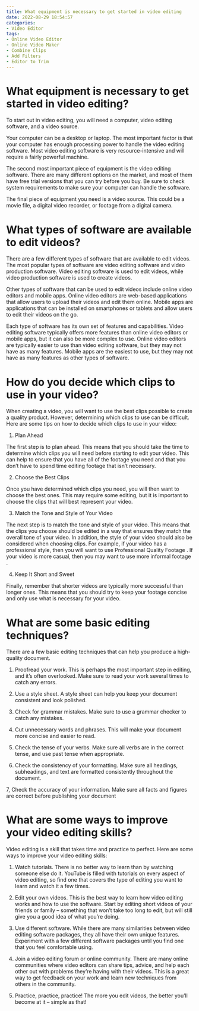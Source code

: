 ```yaml
---
title: What equipment is necessary to get started in video editing
date: 2022-08-29 18:54:57
categories:
- Video Editor
tags:
- Online Video Editor
- Online Video Maker
- Combine Clips
- Add Filters
- Editor to Trim
---
```



#  What equipment is necessary to get started in video editing?

To start out in video editing, you will need a computer, video editing software, and a video source.

Your computer can be a desktop or laptop. The most important factor is that your computer has enough processing power to handle the video editing software. Most video editing software is very resource-intensive and will require a fairly powerful machine.

The second most important piece of equipment is the video editing software. There are many different options on the market, and most of them have free trial versions that you can try before you buy. Be sure to check system requirements to make sure your computer can handle the software.

The final piece of equipment you need is a video source. This could be a movie file, a digital video recorder, or footage from a digital camera.

#  What types of software are available to edit videos?

There are a few different types of software that are available to edit videos. The most popular types of software are video editing software and video production software. Video editing software is used to edit videos, while video production software is used to create videos.

Other types of software that can be used to edit videos include online video editors and mobile apps. Online video editors are web-based applications that allow users to upload their videos and edit them online. Mobile apps are applications that can be installed on smartphones or tablets and allow users to edit their videos on the go.

Each type of software has its own set of features and capabilities. Video editing software typically offers more features than online video editors or mobile apps, but it can also be more complex to use. Online video editors are typically easier to use than video editing software, but they may not have as many features. Mobile apps are the easiest to use, but they may not have as many features as other types of software.

#  How do you decide which clips to use in your video?

When creating a video, you will want to use the best clips possible to create a quality product. However, determining which clips to use can be difficult. Here are some tips on how to decide which clips to use in your video:

1. Plan Ahead

The first step is to plan ahead. This means that you should take the time to determine which clips you will need before starting to edit your video. This can help to ensure that you have all of the footage you need and that you don’t have to spend time editing footage that isn’t necessary.

2. Choose the Best Clips

Once you have determined which clips you need, you will then want to choose the best ones. This may require some editing, but it is important to choose the clips that will best represent your video.

3. Match the Tone and Style of Your Video

The next step is to match the tone and style of your video. This means that the clips you choose should be edited in a way that ensures they match the overall tone of your video. In addition, the style of your video should also be considered when choosing clips. For example, if your video has a professional style, then you will want to use Professional Quality Footage . If your video is more casual, then you may want to use more informal footage .

4. Keep It Short and Sweet

Finally, remember that shorter videos are typically more successful than longer ones. This means that you should try to keep your footage concise and only use what is necessary for your video.

#  What are some basic editing techniques?

There are a few basic editing techniques that can help you produce a high-quality document.

1. Proofread your work. This is perhaps the most important step in editing, and it’s often overlooked. Make sure to read your work several times to catch any errors.

2. Use a style sheet. A style sheet can help you keep your document consistent and look polished.

3. Check for grammar mistakes. Make sure to use a grammar checker to catch any mistakes.

4. Cut unnecessary words and phrases. This will make your document more concise and easier to read.

5. Check the tense of your verbs. Make sure all verbs are in the correct tense, and use past tense when appropriate.

6. Check the consistency of your formatting. Make sure all headings, subheadings, and text are formatted consistently throughout the document.

7, Check the accuracy of your information. Make sure all facts and figures are correct before publishing your document

#  What are some ways to improve your video editing skills?

Video editing is a skill that takes time and practice to perfect. Here are some ways to improve your video editing skills:

1. Watch tutorials. There is no better way to learn than by watching someone else do it. YouTube is filled with tutorials on every aspect of video editing, so find one that covers the type of editing you want to learn and watch it a few times.

2. Edit your own videos. This is the best way to learn how video editing works and how to use the software. Start by editing short videos of your friends or family – something that won’t take too long to edit, but will still give you a good idea of what you’re doing.

3. Use different software. While there are many similarities between video editing software packages, they all have their own unique features. Experiment with a few different software packages until you find one that you feel comfortable using.

4. Join a video editing forum or online community. There are many online communities where video editors can share tips, advice, and help each other out with problems they’re having with their videos. This is a great way to get feedback on your work and learn new techniques from others in the community.

5. Practice, practice, practice! The more you edit videos, the better you’ll become at it – simple as that!